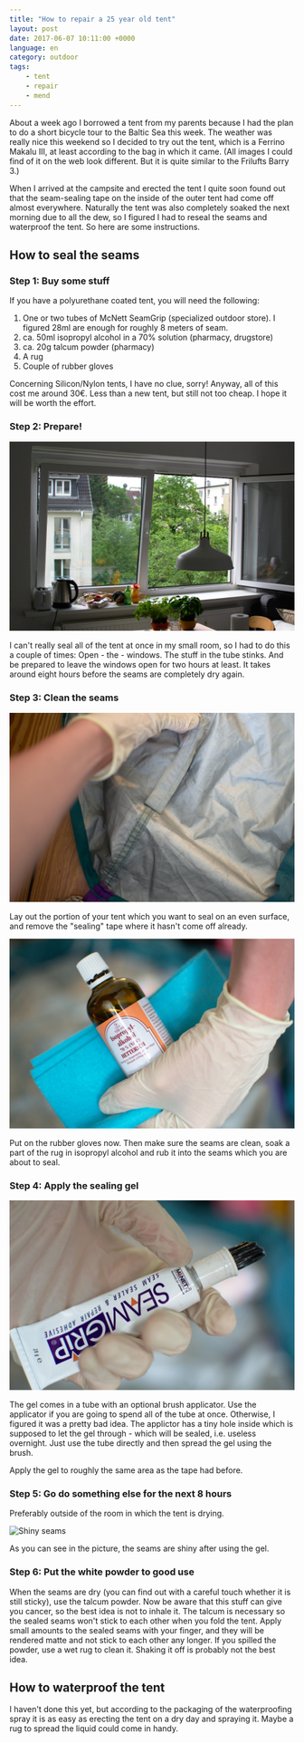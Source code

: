 ```yaml
---
title: "How to repair a 25 year old tent"
layout: post
date: 2017-06-07 10:11:00 +0000
language: en
category: outdoor
tags:
    - tent
    - repair
    - mend
---
```

About a week ago I borrowed a tent from my parents because I had the plan to do a short bicycle tour to the Baltic Sea this week. The weather was really nice this weekend so I decided to try out the tent, which is a Ferrino Makalu III, at least according to the bag in which it came. (All images I could find of it on the web look different. But it is quite similar to the Frilufts Barry 3.)

When I arrived at the campsite and erected the tent I quite soon found out that the seam-sealing tape on the inside of the outer tent had come off almost everywhere. Naturally the tent was also completely soaked the next morning due to all the dew, so I figured I had to reseal the seams and waterproof the tent. So here are some instructions.

## How to seal the seams

### Step 1: Buy some stuff

If you have a polyurethane coated tent, you will need the following:

1. One or two tubes of McNett SeamGrip (specialized outdoor store). I figured 28ml are enough for roughly 8 meters of seam.
2. ca. 50ml isopropyl alcohol in a 70% solution (pharmacy, drugstore)
3. ca. 20g talcum powder (pharmacy)
4. A rug
5. Couple of rubber gloves

Concerning Silicon/Nylon tents, I have no clue, sorry! Anyway, all of this cost me around 30€. Less than a new tent, but still not too cheap. I hope it will be worth the effort.

### Step 2: Prepare!

![Open les windows](/public/assets/2017-06-07-how-to-repair-a-25-year-old-tent/_DSC0810_01.jpg)

I can't really seal all of the tent at once in my small room, so I had to do this a couple of times: Open - the - windows. The stuff in the tube stinks. And be prepared to leave the windows open for two hours at least. It takes around eight hours before the seams are completely dry again.

### Step 3: Clean the seams

![Remove the tape](/public/assets/2017-06-07-how-to-repair-a-25-year-old-tent/_DSC0812_01.jpg)

Lay out the portion of your tent which you want to seal on an even surface, and remove the "sealing" tape where it hasn't come off already.

![Apply the alcohol](/public/assets/2017-06-07-how-to-repair-a-25-year-old-tent/_DSC0814_01.jpg)

Put on the rubber gloves now. Then make sure the seams are clean, soak a part of the rug in isopropyl alcohol and rub it into the seams which you are about to seal.

### Step 4: Apply the sealing gel

![Use the gel](/public/assets/2017-06-07-how-to-repair-a-25-year-old-tent/_DSC0816_01.jpg)

The gel comes in a tube with an optional brush applicator. Use the applicator if you are going to spend all of the tube at once. Otherwise, I figured it was a pretty bad idea. The applictor has a tiny hole inside which is supposed to let the gel through - which will be sealed, i.e. useless overnight. Just use the tube directly and then spread the gel using the brush.

Apply the gel to roughly the same area as the tape had before.

### Step 5: Go do something else for the next 8 hours

Preferably outside of the room in which the tent is drying.

![Shiny seams](/public/assets/2017-06-07-how-to-repair-a-25-year-old-tent/_DSC0819.jpg)

As you can see in the picture, the seams are shiny after using the gel.

### Step 6: Put the white powder to good use

When the seams are dry (you can find out with a careful touch whether it is still sticky), use the talcum powder. Now be aware that this stuff can give you cancer, so the best idea is not to inhale it. The talcum is necessary so the sealed seams won't stick to each other when you fold the tent. Apply small amounts to the sealed seams with your finger, and they will be rendered matte and not stick to each other any longer. If you spilled the powder, use a wet rug to clean it. Shaking it off is probably not the best idea.

## How to waterproof the tent

I haven't done this yet, but according to the packaging of the waterproofing spray it is as easy as erecting the tent on a dry day and spraying it. Maybe a rug to spread the liquid could come in handy.


